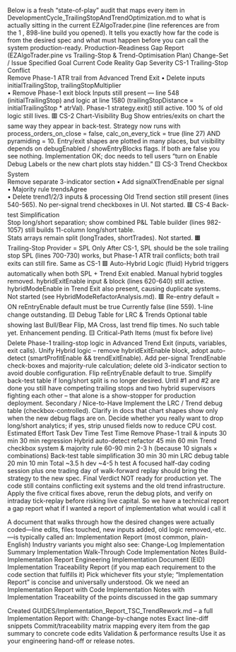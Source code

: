 Below is a fresh “state-of-play” audit that maps every item in DevelopmentCycle_TrailingStopAndTrendOptimization.md to what is actually sitting in the current EZAlgoTrader.pine (line references are from the 1 , 898-line build you opened). It tells you exactly how far the code is from the desired spec and what must happen before you can call the system production-ready.
Production-Readiness Gap Report
(EZAlgoTrader.pine vs Trailing-Stop & Trend-Optimisation Plan)
Change-Set / Issue	Specified Goal	Current Code Reality	Gap	Severity
CS-1 Trailing-Stop Conflict <br/>Remove Phase-1 ATR trail from Advanced Trend Exit	• Delete inputs initialTrailingStop, trailingStopMultiplier <br/>• Remove Phase-1 exit block	Inputs still present — line 548 (initialTrailingStop) and logic at line 1580 (trailingStopDistance = initialTrailingStop * atrVal). Phase-1 strategy.exit() still active.	100 % of old logic still lives.	🟥
CS-2 Chart-Visibility Bug	Show entries/exits on chart the same way they appear in back-test.	Strategy now runs with process_orders_on_close = false, calc_on_every_tick = true (line 27) AND pyramiding = 10. Entry/exit shapes are plotted in many places, but visibility depends on debugEnabled / showEntryBlocks flags. If both are false you see nothing.	Implementation OK; doc needs to tell users “turn on Enable Debug Labels or the new chart plots stay hidden.”	🟨
CS-3 Trend Checkbox System <br/>Remove separate 3-indicator section	• Add signalXTrendEnable per signal <br/>• Majority rule trendsAgree <br/>• Delete trend1/2/3 inputs & processing	Old Trend section still present (lines 540-565). No per-signal trend checkboxes in UI.	Not started.	🟥
CS-4 Back-test Simplification <br/>Stop long/short separation; show combined P&L	Table builder (lines 982-1057) still builds 11-column long/short table.<br/>Stats arrays remain split (longTrades, shortTrades).	Not started.	🟧	
Trailing-Stop Provider = SPL Only	After CS-1, SPL should be the sole trailing stop	SPL (lines 700-730) works, but Phase-1 ATR trail conflicts; both trail exits can still fire.	Same as CS-1	🟥
Auto-Hybrid Logic (fluid)	Hybrid triggers automatically when both SPL + Trend Exit enabled. Manual hybrid toggles removed.	hybridExitEnable input & block (lines 620-640) still active. hybridModeEnable in Trend Exit also present, causing duplicate systems.	Not started (see HybridModeRefactorAnalysis.md).	🟥
Re-entry default = ON	reEntryEnable default must be true	Currently false (line 559).	1-line change outstanding.	🟨
Debug Table for LRC & Trends	Optional table showing last Bull/Bear Flip, MA Cross, last trend flip times.	No such table yet.	Enhancement pending.	🟨
Critical-Path Items (must fix before live)
Delete Phase-1 trailing-stop logic in Advanced Trend Exit (inputs, variables, exit calls).
Unify Hybrid logic – remove hybridExitEnable block, adopt auto-detect (smartProfitEnable && trendExitEnable).
Add per-signal TrendEnable check-boxes and majority-rule calculation; delete old 3-indicator section to avoid double configuration.
Flip reEntryEnable default to true.
Simplify back-test table if long/short split is no longer desired.
Until #1 and #2 are done you still have competing trailing stops and two hybrid supervisors fighting each other – that alone is a show-stopper for production deployment.
Secondary / Nice-to-Have
Implement the LRC / Trend debug table (checkbox-controlled).
Clarify in docs that chart shapes show only when the new debug flags are on.
Decide whether you really want to drop long/short analytics; if yes, strip unused fields now to reduce CPU cost.
Estimated Effort
Task	Dev Time	Test Time
Remove Phase-1 trail & inputs	30 min	30 min regression
Hybrid auto-detect refactor	45 min	60 min
Trend checkbox system & majority rule	60-90 min	2-3 h (because 10 signals × combinations)
Back-test table simplification	30 min	30 min
LRC debug table	20 min	10 min
Total	~3.5 h dev	~4-5 h test
A focused half-day coding session plus one trading day of walk-forward replay should bring the strategy to the new spec.
Final Verdict
NOT ready for production yet.
The code still contains conflicting exit systems and the old trend infrastructure. Apply the five critical fixes above, rerun the debug plots, and verify on intraday tick-replay before risking live capital.
So we have a technical report a gap report what if I wanted a report of implementation what would i call it

A document that walks through how the desired changes were actually coded—line edits, files touched, new inputs added, old logic removed,-etc.—is typically called an:
Implementation Report
(most common, plain-English)
Industry variants you might also see:
Change-Log Implementation Summary
Implementation Walk-Through
Code Implementation Notes
Build-Implementation Report
Engineering Implementation Document (EID)
Implementation Traceability Report (if you map each requirement to the code section that fulfills it)
Pick whichever fits your style; “Implementation Report” is concise and universally understood.
Ok we need an Implementation Report with Code Implementation Notes with Implementation Traceability of the points discussed in the gap summary

Created GUIDES/Implementation_Report_TSC_TrendRework.md – a full Implementation Report with:
Change-by-change notes
Exact line-diff snippets
Commit/traceability matrix mapping every item from the gap summary to concrete code edits
Validation & performance results
Use it as your engineering hand-off or release notes.
